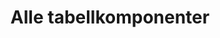 ---
layout: component-category
group: komponenter
subgroup: tabeller
permalink: /komponenter/tabeller/

title: Alle tabellkomponenter
---